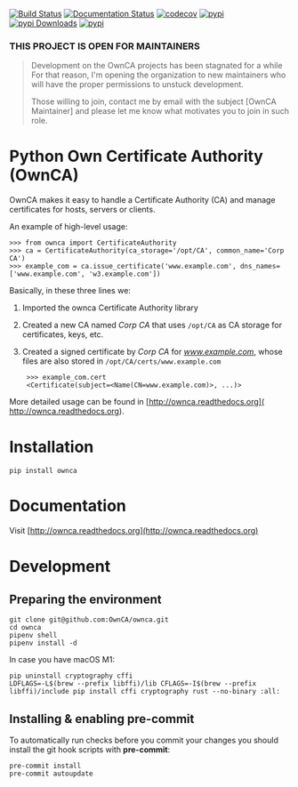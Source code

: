 [![Build Status](https://github.com/OwnCA/ownca/workflows/Tests/badge.svg)](https://github.com/OwnCA/ownca/actions?query=workflow%3ATests)
[![Documentation Status](https://readthedocs.org/projects/ownca/badge/?version=latest)](https://ownca.readthedocs.io/en/latest/?badge=latest)
[![codecov](https://codecov.io/gh/OwnCA/ownca/branch/master/graph/badge.svg)](https://codecov.io/gh/OwnCA/ownca)
[![pypi](https://img.shields.io/pypi/v/ownca.svg)](https://pypi.python.org/pypi/ownca)
[![pypi Downloads](https://img.shields.io/pypi/dm/ownca)](https://pypistats.org/packages/ownca)
[![pypi](https://img.shields.io/pypi/l/ownca.svg)](https://pypi.python.org/pypi/ownca)


### THIS PROJECT IS OPEN FOR MAINTAINERS

> Development on the OwnCA projects has been stagnated for a while
> For that reason, I'm opening the organization to new maintainers who will have the proper permissions to unstuck development.
>
> Those willing to join, contact me by email with the subject [OwnCA Maintainer] <your name> and please let me know what
> motivates you to join in such role.

Python Own Certificate Authority (OwnCA)
========================================

OwnCA makes it easy to handle a Certificate Authority (CA) and manage certificates
for hosts, servers or clients.

An example of high-level usage:

```pycon
>>> from ownca import CertificateAuthority
>>> ca = CertificateAuthority(ca_storage='/opt/CA', common_name='Corp CA')
>>> example_com = ca.issue_certificate('www.example.com', dns_names=['www.example.com', 'w3.example.com'])
```

Basically, in these three lines we:
 1. Imported the ownca Certificate Authority library
 2. Created a new CA named *Corp CA* that uses ```/opt/CA``` as CA storage
 for certificates, keys, etc.
 3. Created a signed certificate by *Corp CA* for *www.example.com*,
 whose files are also stored in ```/opt/CA/certs/www.example.com```

    ```pycon
     >>> example_com.cert
     <Certificate(subject=<Name(CN=www.example.com)>, ...)>
    ```

More detailed usage can be found in [http://ownca.readthedocs.org](
http://ownca.readthedocs.org).


Installation
============

```shell
pip install ownca
```

Documentation
=============
Visit [http://ownca.readthedocs.org](http://ownca.readthedocs.org)


Development
===========

Preparing the environment
-------------------------

```shell
git clone git@github.com:OwnCA/ownca.git
cd ownca
pipenv shell
pipenv install -d
```

In case you have macOS M1:

```shell
pip uninstall cryptography cffi
LDFLAGS=-L$(brew --prefix libffi)/lib CFLAGS=-I$(brew --prefix libffi)/include pip install cffi cryptography rust --no-binary :all:
```

Installing & enabling pre-commit
--------------------------------

To automatically run checks before you commit your changes you should install the git hook scripts with **pre-commit**:
```shell
pre-commit install
pre-commit autoupdate
```
